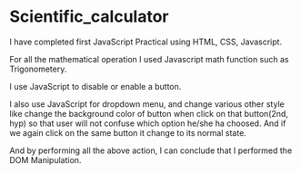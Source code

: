 # Scientific_calculator
I have completed first JavaScript Practical using HTML, CSS, Javascript. 

For all the mathematical operation I used Javascript math function such as Trigonometery. 

I use JavaScript to disable or enable a button. 

I also use JavaScript for dropdown menu, and change various other style like change the background color of button when click on that button(2nd, hyp) so that user will not confuse which option he/she ha choosed. And if we again click on the same button it change to its normal state. 

And by performing all the above action, I can conclude that I performed the DOM Manipulation.
